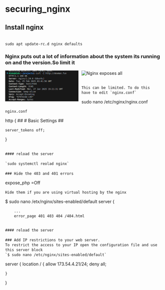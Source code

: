 # securing_nginx

## Install nginx
```

sudo apt update-rc.d nginx defaults

```

### Nginx puts out a lot of information about the system its running on and the version.So limit it

![Nginx exposes all ](./public/print_info?raw=true "Working Plan")
<img src="./public/print_info.png"
     alt="First page"
     style="float: left; margin-right: 10px;" height="100px" width="238px" />


```

This can be limited. To do this have to edit `nginx.conf`
```

sudo nano /etc/nginx/nginx.conf

```
nginx.conf

```

http {
    ##
    # Basic Settings
    ##

    server_tokens off;
    
}

```

#### reload the server 

`sudo systemctl reolad nginx`

### Hide the 403 and 401 errors

```

expose_php =Off

```
Hide them if you are using virtual hosting by the nginx 
```

$ sudo nano /etx/nginx/sites-enabled/default 
    server {

        ...
        error_page 401 403 404 /404.html

```

#### reload the server

### Add IP restrictions to your web server.
To restrict the access to your IP open the configuration file and use this server block
`$ sudo nano /etc/nginx/sites-enabled/default`
```

server {
    location / {
        allow 173.54.4.21/24;
        deny all;

    }
}

```

